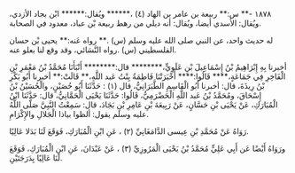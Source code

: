 ١٨٧٨ -** س:** ربيعة بن عامر بن الهاد (٤) ،****** ويُقال:****** ابْن بجاد الأزدي، ويُقال: الأسدي أيضا، ويُقال: أنه ديلي من رهط ربيعة بْن عباد، معدود في الصحابة.

له حديث واحد، عن النبي صلى الله عليه وسلم (س) .** رواه عَنه:** يحيى بْن حسان الفلسطيني (س) .رواه النَّسَائي، وقد وقع لنا بعلو عنه.

أخبرنا بِهِ إِبْرَاهِيمُ بْنُ إِسْمَاعِيلَ بْنِ عَلَوِيٍّ،******** قال:******** أَنْبَأَنَا مُحَمَّدُ بْنُ مَعْمَرِ بْنِ الْفَاخِرِ فِي جَمَاعَةٍ،**** قَالُوا:**** أَخْبَرَتْنَا فَاطِمَةُ بِنْتُ عَبد اللَّهِ،** قَالَتْ:** أخبرنا أَبُو بَكْرِ بْنُ رِيذَةَ، قال: أخبرنا أَبُو الْقَاسِمِ الطَّبَرَانِيُّ، قال (١) : حَدَّثَنَا أَبُو حُصَيْنٍ، والْحُسَيْنُ بْنُ إِسْحَاقَ، ومُحَمَّدُ بْنُ عَبد اللَّهِ الْحَضْرَمِيُّ، قَالُوا: حَدَّثَنَا يَحْيَى الْحَمَّانِيُّ، قال: حَدَّثَنَا ابْنُ الْمُبَارَكِ، عَنْ يَحْيَى بْنِ حَسَّانٍ، عَنْ رَبِيعَةَ بْنِ عَامِرِ بْنِ بَجَادَ، قال: سَمِعْتُ النَّبِيَّ صَلَّى اللَّهُ عليه وسلم يقول: ألظوا بياذا الْجَلالِ والإِكْرَامِ.

رَوَاهُ عَنْ مُحَمَّدِ بْنِ عِيسى الدَّامَغَانِيِّ (٢) ، عَنِ ابْنِ الْمُبَارَكِ، فَوَقَعَ لَنَا بَدَلا عَالِيًا.

ورَوَاهُ أَيْضًا عَن أَبِي عَلِيٍّ مُحَمَّدُ بْنُ يَحْيَى الْمَرُوزِيِّ (٣) ، عَنْ عَبْدَانَ، عَنِ ابْنِ الْمُبَارَكِ، فَوَقَعَ لَنَا عَالِيًا بِدَرَجَتَيْنِ.